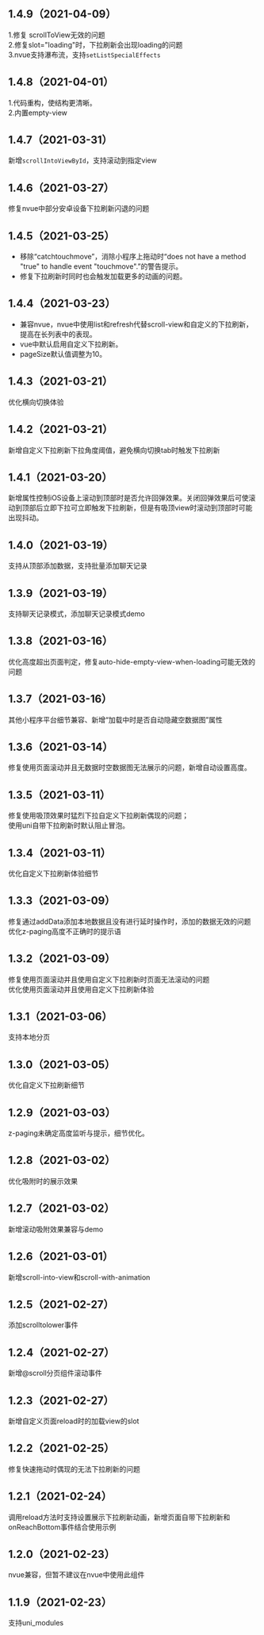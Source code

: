 ## 1.4.9（2021-04-09）
1.修复 scrollToView无效的问题<br>
2.修复slot="loading"时，下拉刷新会出现loading的问题<br>
3.nvue支持瀑布流，支持`setListSpecialEffects`
## 1.4.8（2021-04-01）
1.代码重构，使结构更清晰。<br>
2.内置empty-view
## 1.4.7（2021-03-31）
新增`scrollIntoViewById`，支持滚动到指定view
## 1.4.6（2021-03-27）
修复nvue中部分安卓设备下拉刷新闪退的问题
## 1.4.5（2021-03-25）
* 移除“catchtouchmove”，消除小程序上拖动时“does not have a method "true" to handle event "touchmove".”的警告提示。<br>
* 修复下拉刷新时同时也会触发加载更多的动画的问题。
## 1.4.4（2021-03-23）
* 兼容nvue，nvue中使用list和refresh代替scroll-view和自定义的下拉刷新，提高在长列表中的表现。<br>
* vue中默认启用自定义下拉刷新。
* pageSize默认值调整为10。
## 1.4.3（2021-03-21）
优化横向切换体验
## 1.4.2（2021-03-21）
新增自定义下拉刷新下拉角度阈值，避免横向切换tab时触发下拉刷新
## 1.4.1（2021-03-20）
新增属性控制iOS设备上滚动到顶部时是否允许回弹效果。关闭回弹效果后可使滚动到顶部后立即下拉可立即触发下拉刷新，但是有吸顶view时滚动到顶部时可能出现抖动。
## 1.4.0（2021-03-19）
支持从顶部添加数据，支持批量添加聊天记录
## 1.3.9（2021-03-19）
支持聊天记录模式，添加聊天记录模式demo
## 1.3.8（2021-03-16）
优化高度超出页面判定，修复auto-hide-empty-view-when-loading可能无效的问题
## 1.3.7（2021-03-16）
其他小程序平台细节兼容、新增“加载中时是否自动隐藏空数据图”属性
## 1.3.6（2021-03-14）
修复使用页面滚动并且无数据时空数据图无法展示的问题，新增自动设置高度。
## 1.3.5（2021-03-11）
修复使用吸顶效果时猛烈下拉自定义下拉刷新偶现的问题；<br>
使用uni自带下拉刷新时默认阻止冒泡。
## 1.3.4（2021-03-11）
优化自定义下拉刷新体验细节
## 1.3.3（2021-03-09）
修复通过addData添加本地数据且没有进行延时操作时，添加的数据无效的问题<br>
优化z-paging高度不正确时的提示语
## 1.3.2（2021-03-09）
修复使用页面滚动并且使用自定义下拉刷新时页面无法滚动的问题<br>
优化使用页面滚动并且使用自定义下拉刷新体验
## 1.3.1（2021-03-06）
支持本地分页
## 1.3.0（2021-03-05）
优化自定义下拉刷新细节
## 1.2.9（2021-03-03）
z-paging未确定高度监听与提示，细节优化。
## 1.2.8（2021-03-02）
优化吸附时的展示效果
## 1.2.7（2021-03-02）
新增滚动吸附效果兼容与demo
## 1.2.6（2021-03-01）
新增scroll-into-view和scroll-with-animation
## 1.2.5（2021-02-27）
添加scrolltolower事件
## 1.2.4（2021-02-27）
新增@scroll分页组件滚动事件
## 1.2.3（2021-02-27）
新增自定义页面reload时的加载view的slot
## 1.2.2（2021-02-25）
修复快速拖动时偶现的无法下拉刷新的问题
## 1.2.1（2021-02-24）
调用reload方法时支持设置展示下拉刷新动画，新增页面自带下拉刷新和onReachBottom事件结合使用示例
## 1.2.0（2021-02-23）
nvue兼容，但暂不建议在nvue中使用此组件
## 1.1.9（2021-02-23）
支持uni_modules
